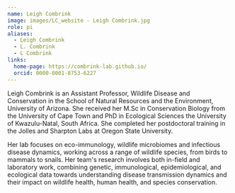 ```yaml
---
name: Leigh Combrink
image: images/LC_website - Leigh Combrink.jpg
role: pi
aliases:
  - Leigh Combrink
  - L. Combrink
  - L Combrink
links:
  home-page: https://combrink-lab.github.io/
  orcid: 0000-0001-8753-6227
---
```


Leigh Combrink is an Assistant Professor, Wildlife Disease and Conservation in the School of Natural Resources and the Environment, University of Arizona. She received her M.Sc in Conservation Biology from the University of Cape Town and PhD in Ecological Sciences the University of Kwazulu-Natal, South Africa. She completed her postdoctoral training in the Jolles and Sharpton Labs at Oregon State University.

Her lab focuses on eco-immunology, wildlife microbiomes and infectious disease dynamics, working across a range of wildlife species, from birds to mammals to snails. Her team's research involves both in-field and laboratory work, combining genetic, immunological, epidemiological, and ecological data towards understanding disease transmission dynamics and their impact on wildlife health, human health, and species conservation.
